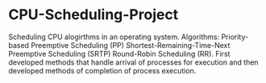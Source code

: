 # CPU-Scheduling-Project
Scheduling CPU alogirthms in an operating system. Algorithms: Priority-based Preemptive Scheduling (PP) Shortest-Remaining-Time-Next Preemptive Scheduling (SRTP) Round-Robin Scheduling (RR). First developed methods that handle arrival of processes for execution and then developed methods of completion of process execution.

